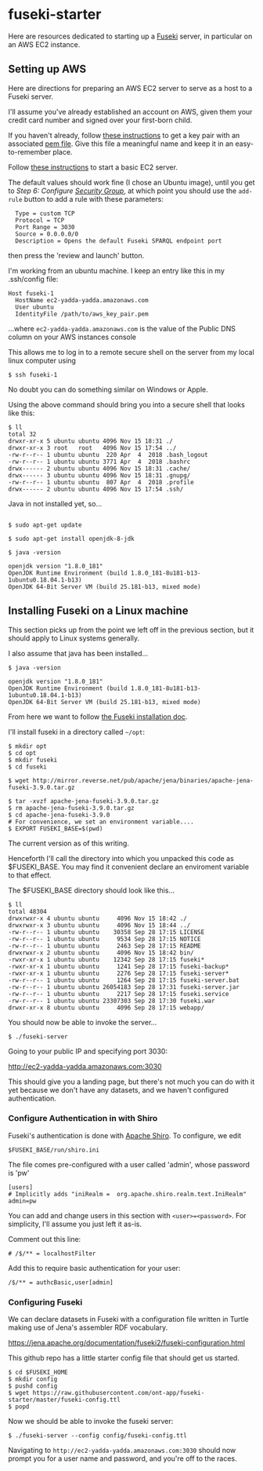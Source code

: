 # fuseki-starter

Here are resources dedicated to starting up a [Fuseki](https://jena.apache.org/documentation/fuseki2/) server, in particular on an AWS EC2 instance.

## Setting up AWS

Here are directions for preparing an AWS EC2 server to serve as a host to a Fuseki server.

I'll assume you've already established an account on AWS, given them your credit card number and signed over your first-born child.

If you haven't already, follow [these instructions](https://docs.aws.amazon.com/AWSEC2/latest/UserGuide/ec2-key-pairs.html) to get a key pair with an associated [pem file](https://en.wikipedia.org/wiki/Privacy-Enhanced_Mail). Give this file a meaningful name and keep it in an easy-to-remember place.

Follow [these instructions](https://aws.amazon.com/ec2/getting-started/) to start a basic EC2 server.
  
The default values should work fine (I chose an Ubuntu image), until you get to <em>Step 6: Configure [Security Group](https://docs.aws.amazon.com/AWSEC2/latest/UserGuide/using-network-security.html)</em>, at which point you should use the `add-rule` button to add a rule with these parameters:
```
  Type = custom TCP
  Protocol = TCP
  Port Range = 3030
  Source = 0.0.0.0/0
  Description = Opens the default Fuseki SPARQL endpoint port
``` 
then press the 'review and launch' button.

I'm working from an ubuntu machine. I keep an entry like this in my
  .ssh/config file:
  
```
Host fuseki-1 
  HostName ec2-yadda-yadda.amazonaws.com
  User ubuntu
  IdentityFile /path/to/aws_key_pair.pem
```

...where `ec2-yadda-yadda.amazonaws.com` is the value of the Public DNS
column on your AWS instances console

This allows me to log in to a remote secure shell on the server from my local linux computer using

```
$ ssh fuseki-1
```
No doubt you can do something similar on Windows or Apple.

Using the above command should bring you into a secure shell that looks like this:

```
$ ll
total 32
drwxr-xr-x 5 ubuntu ubuntu 4096 Nov 15 18:31 ./
drwxr-xr-x 3 root   root   4096 Nov 15 17:54 ../
-rw-r--r-- 1 ubuntu ubuntu  220 Apr  4  2018 .bash_logout
-rw-r--r-- 1 ubuntu ubuntu 3771 Apr  4  2018 .bashrc
drwx------ 2 ubuntu ubuntu 4096 Nov 15 18:31 .cache/
drwx------ 3 ubuntu ubuntu 4096 Nov 15 18:31 .gnupg/
-rw-r--r-- 1 ubuntu ubuntu  807 Apr  4  2018 .profile
drwx------ 2 ubuntu ubuntu 4096 Nov 15 17:54 .ssh/

```

Java in not installed yet, so...

```

$ sudo apt-get update

$ sudo apt-get install openjdk-8-jdk

$ java -version

openjdk version "1.8.0_181"
OpenJDK Runtime Environment (build 1.8.0_181-8u181-b13-1ubuntu0.18.04.1-b13)
OpenJDK 64-Bit Server VM (build 25.181-b13, mixed mode)
```

## Installing Fuseki on a Linux machine

This section picks up from the point we left off in the previous section, but it should apply to Linux systems generally. 

I also assume that java has been installed...

```
$ java -version

openjdk version "1.8.0_181"
OpenJDK Runtime Environment (build 1.8.0_181-8u181-b13-1ubuntu0.18.04.1-b13)
OpenJDK 64-Bit Server VM (build 25.181-b13, mixed mode)
``` 


From here we want to follow [the Fuseki installation doc](https://jena.apache.org/documentation/fuseki2/).

I'll install fuseki in a directory called `~/opt`:

```
$ mkdir opt
$ cd opt
$ mkdir fuseki
$ cd fuseki

$ wget http://mirror.reverse.net/pub/apache/jena/binaries/apache-jena-fuseki-3.9.0.tar.gz

$ tar -xvzf apache-jena-fuseki-3.9.0.tar.gz
$ rm apache-jena-fuseki-3.9.0.tar.gz
$ cd apache-jena-fuseki-3.9.0
# For convenience, we set an environment variable....
$ EXPORT FUSEKI_BASE=$(pwd)

```

The current version as of this writing.

Henceforth I'll call the directory into which you unpacked this code as $FUSEKI_BASE. You may find it convenient declare an enviroment variable to that effect.



The $FUSEKI_BASE directory should look like this...

```
$ ll
total 48304
drwxrwxr-x 4 ubuntu ubuntu     4096 Nov 15 18:42 ./
drwxrwxr-x 3 ubuntu ubuntu     4096 Nov 15 18:44 ../
-rw-r--r-- 1 ubuntu ubuntu    30358 Sep 28 17:15 LICENSE
-rw-r--r-- 1 ubuntu ubuntu     9534 Sep 28 17:15 NOTICE
-rw-r--r-- 1 ubuntu ubuntu     2463 Sep 28 17:15 README
drwxrwxr-x 2 ubuntu ubuntu     4096 Nov 15 18:42 bin/
-rwxr-xr-x 1 ubuntu ubuntu    12342 Sep 28 17:15 fuseki*
-rwxr-xr-x 1 ubuntu ubuntu     1241 Sep 28 17:15 fuseki-backup*
-rwxr-xr-x 1 ubuntu ubuntu     2276 Sep 28 17:15 fuseki-server*
-rw-r--r-- 1 ubuntu ubuntu     1264 Sep 28 17:15 fuseki-server.bat
-rw-r--r-- 1 ubuntu ubuntu 26054183 Sep 28 17:31 fuseki-server.jar
-rw-r--r-- 1 ubuntu ubuntu     2217 Sep 28 17:15 fuseki.service
-rw-r--r-- 1 ubuntu ubuntu 23307303 Sep 28 17:30 fuseki.war
drwxr-xr-x 8 ubuntu ubuntu     4096 Sep 28 17:15 webapp/

```

You should now be able to invoke the server...

```
$ ./fuseki-server

```
Going to your public IP and specifying port 3030:

http://ec2-yadda-yadda.amazonaws.com:3030

This should give you a landing page, but there's not much you can do
with it yet because we don't have any datasets, and we haven't configured authentication.

### Configure Authentication in with Shiro

Fuseki's authentication is done with [Apache Shiro](https://en.wikipedia.org/wiki/Apache_Shiro). To configure, we edit

```
$FUSEKI_BASE/run/shiro.ini
```

The file comes pre-configured with a user called 'admin', whose password is 'pw'

```
[users]
# Implicitly adds "iniRealm =  org.apache.shiro.realm.text.IniRealm"
admin=pw

```
You can add and change users in this section with  `<user>=<password>`. For simplicity, I'll assume you just left it as-is.

Comment out this line:
```
# /$/** = localhostFilter
```

Add this to require basic authentication for your user:

```
/$/** = authcBasic,user[admin]
```

### Configuring Fuseki

We can declare datasets in Fuseki with a configuration file written in Turtle making use of Jena's assembler RDF vocabulary.

https://jena.apache.org/documentation/fuseki2/fuseki-configuration.html


This github repo has a little starter config file that should get us started.

```
$ cd $FUSEKI_HOME
$ mkdir config
$ pushd config
$ wget https://raw.githubusercontent.com/ont-app/fuseki-starter/master/fuseki-config.ttl
$ popd
```

Now we should be able to invoke the fuseki server:

```
$ ./fuseki-server --config config/fuseki-config.ttl 
```

Navigating to `http://ec2-yadda-yadda.amazonaws.com:3030` should now prompt you for a user name and password, and you're off to the races.

